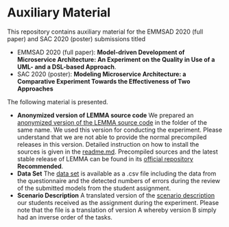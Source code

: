 # Auxiliary Material
This repository contains auxiliary material for the EMMSAD 2020 (full paper) and SAC 2020 (poster) submissions titled
- EMMSAD 2020 (full paper): **Model-driven Development of Microservice Architecture: An Experiment on the Quality in Use of a UML- and a DSL-based Approach**.
- SAC 2020 (poster):  **Modeling Microservice Architecture: a Comparative Experiment Towards the Effectiveness of Two Approaches**

The following material is presented.

 - **Anonymized version of LEMMA source code**
We prepared an [anonymized version of the LEMMA source code](lemma) in the folder of the same name. We used this version for conducting the experiment. Please understand that we are not able to provide the normal precompiled releases in this version. Detailed instruction on how to install the sources is given in the [readme.md](lemma/readme.md). Precompiled sources and the latest stable release of LEMMA can be found in its  [official repository](https://github.com/SeelabFhdo/lemma) **Recommended**.
- **Data Set**
The [data set](prepared_data_set.csv) is available as a .csv file including the data from the questionnaire and the detected numbers of errors during the review of the submitted models from the student assignment.
- **Scenario Description**
A translated version of the [scenario description](Task_Desc_Version_A.pdf) our students received as the assignment during the experiment. Please note that the file is a translation of version A whereby version B simply had an inverse order of the tasks.
